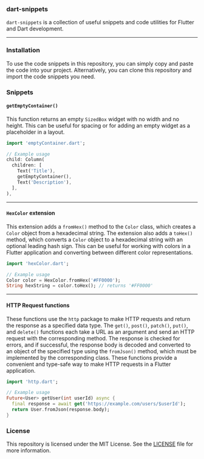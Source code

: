 ### dart-snippets

`dart-snippets` is a collection of useful snippets and code utilities for Flutter and Dart development.

---

### Installation

To use the code snippets in this repository, you can simply copy and paste the code into your project. Alternatively, you can clone this repository and import the code snippets you need.

### Snippets

#### `getEmptyContainer()`

This function returns an empty `SizedBox` widget with no width and no height. This can be useful for spacing or for adding an empty widget as a placeholder in a layout.

```dart
import 'emptyContainer.dart';

// Example usage
child: Column(
  children: [
    Text('Title'),
    getEmptyContainer(),
    Text('Description'),
  ],
),

```

---

#### `HexColor` extension

This extension adds a `fromHex()` method to the `Color` class, which creates a `Color` object from a hexadecimal string. The extension also adds a `toHex()` method, which converts a `Color` object to a hexadecimal string with an optional leading hash sign. This can be useful for working with colors in a Flutter application and converting between different color representations.

```dart
import 'hexColor.dart';

// Example usage
Color color = HexColor.fromHex('#FF0000');
String hexString = color.toHex(); // returns '#FF0000'

```

---

#### HTTP Request functions

These functions use the `http` package to make HTTP requests and return the response as a specified data type. The `get()`, `post()`, `patch()`, `put()`, and `delete()` functions each take a URL as an argument and send an HTTP request with the corresponding method. The response is checked for errors, and if successful, the response body is decoded and converted to an object of the specified type using the `fromJson()` method, which must be implemented by the corresponding class. These functions provide a convenient and type-safe way to make HTTP requests in a Flutter application.

```dart
import 'http.dart';

// Example usage
Future<User> getUser(int userId) async {
  final response = await get('https://example.com/users/$userId');
  return User.fromJson(response.body);
}

```

### License

This repository is licensed under the MIT License. See the [LICENSE](https://github.com/EncryptedEasty/dart-snippets/blob/main/LICENSE) file for more information.
